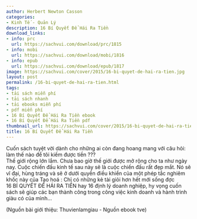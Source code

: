 ```yaml
---
author: Herbert Newton Casson
categories:
- Kinh Tế - Quản Lý
description: 16 Bí Quyết Để Hái Ra Tiền
download_links:
- info: prc
  url: https://sachvui.com/download/prc/1815
- info: mobi
  url: https://sachvui.com/download/mobi/1816
- info: epub
  url: https://sachvui.com/download/epub/1817
image: https://sachvui.com/cover/2015/16-bi-quyet-de-hai-ra-tien.jpg
layout: post
permalink: /16-bi-quyet-de-hai-ra-tien.html
tags:
- tải sách miễn phí
- tải sách nhanh
- tải ebooks miễn phí
- pdf miễn phí
- 16 Bí Quyết Để Hái Ra Tiền ebook
- 16 Bí Quyết Để Hái Ra Tiền pdf
thumbnail_url: https://sachvui.com/cover/2015/16-bi-quyet-de-hai-ra-tien.jpg
title: 16 Bí Quyết Để Hái Ra Tiền
---
```


 <div class="item-desc text-justify"> <p>Cuốn sách tuyệt vời dành cho những ai còn đang hoang mang với câu hỏi: làm thế nào để tôi kiếm được tiền ???<br>Thế giới rộng lớn lắm. Chưa bao giờ thế giới được mở rộng cho ta như ngày nay. Cuộc chiến đấu kinh tế sau này sẽ là cuộc chiến đấu rất đẹp mắt. Nó sẽ vĩ đại, hùng tráng và sẽ ở dưới quyền điều khiển của một phép tắc nghiêm khốc này của Tạo hoá : Chỉ có những kẻ tài giỏi hơn hết mới sống đợc<br>16 BÍ QUYẾT ĐỂ HÁI RA TIỀN hay 16 định lý doanh nghiệp, hy vọng cuốn sách sẽ giúp các bạn thành công trong công việc kinh doanh và hành trình giàu có của mình…</p><p>(Nguồn bài giới thiệu: Thuvienlamgiau - Nguồn ebook tve)<br> </p> </div>